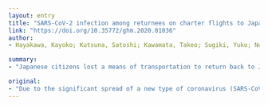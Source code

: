 ```yaml
---
layout: entry
title: "SARS-CoV-2 infection among returnees on charter flights to Japan from Hubei, China: a report from National Center for Global Health and Medicine"
link: "https://doi.org/10.35772/ghm.2020.01036"
author:
- Hayakawa, Kayoko; Kutsuna, Satoshi; Kawamata, Takeo; Sugiki, Yuko; Nonaka, Chiharu; Tanaka, Keiko; Shoji, Michi; Nagai, Masaki; Tezuka, Shunsuke; Shinya, Kazuyuki; Saito, Hiroki; Harada, Takahiro; Moriya, Nin; Tsuboi, Motoyuki; Norizuki, Masataro; Sugiura, Yasuo; Osanai, Yasuyo; Sugiyama, Masaya; Okuhama, Ayako; Kanda, Kohei; Wakimoto, Yuji; Ujiie, Mugen; Morioka, Shinichiro; Yamamoto, Kei; Kinoshita, Noriko; Ishikane, Masahiro; Saito, Sho; Moriyama, Yuki; Ota, Masayuki; Nakamura, Keiji; Nakamoto, Takato; Ide, Satoshi; Nomoto, Hidetoshi; Akiyama, Yutaro; Suzuki, Tetsuya; Miyazato, Yusuke; Gu, Yoshiaki; Matsunaga, Nobuaki; Tsuzuki, Shinya; Fujitomo, Yumiko; Kusama, Yoshiki; Shichino, Hiroyuki; Kaneshige, Masao; Yamanaka, Junko; Saito, Miki; Hojo, Masayuki; Hashimoto, Masao; Izumi, Shinyu; Takasaki, Jin; Suzuki, Manabu; Sakamoto, Keita; Hiroi, Yukio; Emoto, Sakurako; Tokuhara, Makoto; Kobayashi, Toshiaki; Tomiyama, Koichiro; Nakamura, Fumihiko; Ohmagari, Norio; Sugiyama, Haruhito

summary:
- "Japanese citizens lost a means of transportation to return back to Japan. The National Center for Global Health and Medicine (NCGM) helped the operation of charter flights for evacuation of Japanese residents from Hubei Province. 107 physicians, 115 nurses, 110 clerical staff, and 45 laboratory technicians were handled at NCGM. Forty-eight persons were ultimately hospitalized after the triage. NCGM participated in a large-scale operation to evacuate Japanese nationals from the COVID-19 epidemic area. A total of five charter flights were blocked by the Chinese government to return to Japan to return home."

original:
- "Due to the significant spread of a new type of coronavirus (SARS-CoV-2) infection (COVID-19) in China, the Chinese government blockaded several cities in Hubei Province. Japanese citizens lost a means of transportation to return back to Japan. The National Center for Global Health and Medicine (NCGM) helped the operation of charter flights for evacuation of Japanese residents from Hubei Province, and this article outlines our experiences. A total of five charter flights were dispatched, and the majority of returnees (793/829 [95.7%]) were handled at NCGM. A large number of personnel from various departments participated in this operation; 107 physicians, 115 nurses, 110 clerical staff, and 45 laboratory technicians in total. Several medical translators were also involved. In this operation, we conducted airborne precautions in addition to contact precautions. Eye shields were also used. The doctors collecting the pharyngeal swab used a coverall to minimize the risk of body surface contamination from secretions and droplets. Enhanced hand hygiene using alcohol hand sanitizer was performed. Forty-eight persons were ultimately hospitalized after the triage at NCGM operation, which was more than the number of persons triaged at the airport (n = 34). Of those hospitalized after NCGM triage, 8.3% (4/48 patients) ultimately tested positive for SARS-CoV-2, significantly higher than the positive rate among subjects not triaged (4/48 [8.3%] vs. 9/745 [1.2%]: p = 0.0057). NCGM participated in a large-scale operation to evacuate Japanese nationals from the COVID-19 epidemic area. We were able to establish a scheme through this experience that can be used in the future."
---
```


